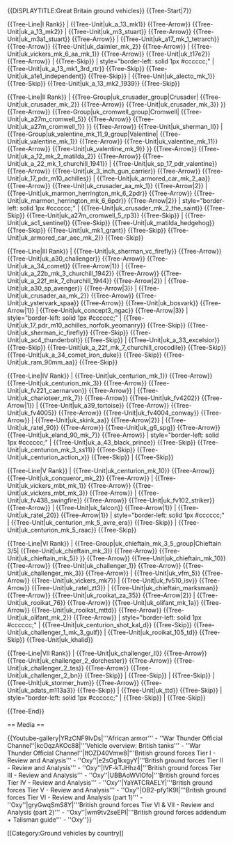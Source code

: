 {{DISPLAYTITLE:Great Britain ground vehicles}}
{{Tree-Start|7}}

{{Tree-Line|I Rank}}
|
{{Tree-Unit|uk_a_13_mk1}}
{{Tree-Arrow}}
{{Tree-Unit|uk_a_13_mk2}}
|
{{Tree-Unit|uk_m3_stuart}}
{{Tree-Arrow}}
{{Tree-Unit|uk_m3a1_stuart}}
{{Tree-Arrow}}
|
{{Tree-Unit|uk_a17_mk_1_tetrarch}}
{{Tree-Arrow}}
{{Tree-Unit|uk_daimler_mk_2}}
{{Tree-Arrow}}
|
{{Tree-Unit|uk_vickers_mk_6_aa_mk_1}}
{{Tree-Arrow}}
{{Tree-Unit|uk_t17e2}}
{{Tree-Arrow}}
|
{{Tree-Skip}}
| style="border-left: solid 1px #cccccc;" |
{{Tree-Unit|uk_a_13_mk1_3rd_rtr}}
{{Tree-Skip}}
{{Tree-Unit|uk_a1e1_independent}}
{{Tree-Skip}}
|
{{Tree-Unit|uk_alecto_mk_1}}
{{Tree-Skip}}
{{Tree-Unit|uk_a_13_mk2_1939}}
{{Tree-Skip}}

{{Tree-Line|II Rank}}
|
{{Tree-Group|uk_crusader_group|Crusader|
  {{Tree-Unit|uk_crusader_mk_2}}
{{Tree-Arrow}}
{{Tree-Unit|uk_crusader_mk_3}}
}}
{{Tree-Arrow}}
{{Tree-Group|uk_cromwell_group|Cromwell|
  {{Tree-Unit|uk_a27m_cromwell_5}}
{{Tree-Arrow}}
{{Tree-Unit|uk_a27m_cromwell_1}}
}}
{{Tree-Arrow}}
{{Tree-Unit|uk_sherman_II}}
|
{{Tree-Group|uk_valentine_mk_11_9_group|Valentine|
  {{Tree-Unit|uk_valentine_mk_1}}
{{Tree-Arrow}}
{{Tree-Unit|uk_valentine_mk_11}}
{{Tree-Arrow}}
{{Tree-Unit|uk_valentine_mk_9}}
}}
{{Tree-Arrow}}
{{Tree-Unit|uk_a_12_mk_2_matilda_2}}
{{Tree-Arrow}}
{{Tree-Unit|uk_a_22_mk_1_churchill_1941}}
|
{{Tree-Unit|uk_sp_17_pdr_valentine}}
{{Tree-Arrow}}
{{Tree-Unit|uk_3_inch_gun_carrier}}
{{Tree-Arrow}}
{{Tree-Unit|uk_17_pdr_m10_achilles}}
|
{{Tree-Unit|uk_armored_car_mk_2_aa}}
{{Tree-Arrow}}
{{Tree-Unit|uk_crusader_aa_mk_1}}
{{Tree-Arrow|2}}
|
{{Tree-Unit|uk_marmon_herrington_mk_6_2pdr}}
{{Tree-Arrow}}
{{Tree-Unit|uk_marmon_herrington_mk_6_6pdr}}
{{Tree-Arrow|2}}
| style="border-left: solid 1px #cccccc;" |
{{Tree-Unit|uk_crusader_mk_2_the_saint}}
{{Tree-Skip}}
{{Tree-Unit|uk_a27m_cromwell_5_rp3}}
{{Tree-Skip}}
|
{{Tree-Unit|uk_ac1_sentinel}}
{{Tree-Skip}}
{{Tree-Unit|uk_matilda_hedgehog}}
{{Tree-Skip}}
{{Tree-Unit|uk_mk1_grant}}
{{Tree-Skip}}
{{Tree-Unit|uk_armored_car_aec_mk_2}}
{{Tree-Skip}}

{{Tree-Line|III Rank}}
|
{{Tree-Unit|uk_sherman_vc_firefly}}
{{Tree-Arrow}}
{{Tree-Unit|uk_a30_challenger}}
{{Tree-Arrow}}
{{Tree-Unit|uk_a_34_comet}}
{{Tree-Arrow|1}}
|
{{Tree-Unit|uk_a_22b_mk_3_churchill_1942}}
{{Tree-Arrow}}
{{Tree-Unit|uk_a_22f_mk_7_churchill_1944}}
{{Tree-Arrow|2}}
|
{{Tree-Unit|uk_a30_sp_avenger}}
{{Tree-Arrow|3}}
|
{{Tree-Unit|uk_crusader_aa_mk_2}}
{{Tree-Arrow}}
{{Tree-Unit|uk_ystervark_spaa}}
{{Tree-Arrow}}
{{Tree-Unit|uk_bosvark}}
{{Tree-Arrow|1}}
|
{{Tree-Unit|uk_concept3_ngac}}
{{Tree-Arrow|3}}
| style="border-left: solid 1px #cccccc;" |
{{Tree-Unit|uk_17_pdr_m10_achilles_norfolk_yeomanry}}
{{Tree-Skip}}
{{Tree-Unit|uk_sherman_ic_firefly}}
{{Tree-Skip}}
{{Tree-Unit|uk_ac4_thunderbolt}}
{{Tree-Skip}}
|
{{Tree-Unit|uk_a_33_excelsior}}
{{Tree-Skip}}
{{Tree-Unit|uk_a_22f_mk_7_churchill_crocodile}}
{{Tree-Skip}}
{{Tree-Unit|uk_a_34_comet_iron_duke}}
{{Tree-Skip}}
{{Tree-Unit|uk_ram_90mm_aa}}
{{Tree-Skip}}

{{Tree-Line|IV Rank}}
|
{{Tree-Unit|uk_centurion_mk_1}}
{{Tree-Arrow}}
{{Tree-Unit|uk_centurion_mk_3}}
{{Tree-Arrow}}
{{Tree-Unit|uk_fv221_caernarvon}}
{{Tree-Arrow}}
|
{{Tree-Unit|uk_charioteer_mk_7}}
{{Tree-Arrow}}
{{Tree-Unit|uk_fv4202}}
{{Tree-Arrow|1}}
|
{{Tree-Unit|uk_a39_tortoise}}
{{Tree-Arrow}}
{{Tree-Unit|uk_fv4005}}
{{Tree-Arrow}}
{{Tree-Unit|uk_fv4004_conway}}
{{Tree-Arrow}}
|
{{Tree-Unit|uk_skink_aa}}
{{Tree-Arrow|2}}
|
{{Tree-Unit|uk_ratel_90}}
{{Tree-Arrow}}
{{Tree-Unit|uk_g6_spg}}
{{Tree-Arrow}}
{{Tree-Unit|uk_eland_90_mk_7}}
{{Tree-Arrow}}
| style="border-left: solid 1px #cccccc;" |
{{Tree-Unit|uk_a_43_black_prince}}
{{Tree-Skip}}
{{Tree-Unit|uk_centurion_mk_3_ss11}}
{{Tree-Skip}}
{{Tree-Unit|uk_centurion_action_x}}
{{Tree-Skip}}
|
{{Tree-Skip}}

{{Tree-Line|V Rank}}
|
{{Tree-Unit|uk_centurion_mk_10}}
{{Tree-Arrow}}
{{Tree-Unit|uk_conqueror_mk_2}}
{{Tree-Arrow}}
|
{{Tree-Unit|uk_vickers_mbt_mk_1}}
{{Tree-Arrow}}
{{Tree-Unit|uk_vickers_mbt_mk_3}}
{{Tree-Arrow}}
|
{{Tree-Unit|uk_fv438_swingfire}}
{{Tree-Arrow}}
{{Tree-Unit|uk_fv102_striker}}
{{Tree-Arrow}}
|
{{Tree-Unit|uk_falcon}}
{{Tree-Arrow|1}}
|
{{Tree-Unit|uk_ratel_20}}
{{Tree-Arrow|1}}
| style="border-left: solid 1px #cccccc;" |
{{Tree-Unit|uk_centurion_mk_5_avre_era}}
{{Tree-Skip}}
|
{{Tree-Unit|uk_centurion_mk_5_raac}}
{{Tree-Skip}}

{{Tree-Line|VI Rank}}
|
{{Tree-Group|uk_chieftain_mk_3_5_group|Chieftain 3/5|
  {{Tree-Unit|uk_chieftain_mk_3}}
{{Tree-Arrow}}
{{Tree-Unit|uk_chieftain_mk_5}}
}}
{{Tree-Arrow}}
{{Tree-Unit|uk_chieftain_mk_10}}
{{Tree-Arrow}}
{{Tree-Unit|uk_challenger_1}}
{{Tree-Arrow}}
{{Tree-Unit|uk_challenger_mk_3}}
{{Tree-Arrow}}
|
{{Tree-Unit|uk_vfm_5}}
{{Tree-Arrow}}
{{Tree-Unit|uk_vickers_mk7}}
|
{{Tree-Unit|uk_fv510_isv}}
{{Tree-Arrow}}
{{Tree-Unit|uk_ratel_zt3}}
|
{{Tree-Unit|uk_chieftain_marksman}}
{{Tree-Arrow}}
{{Tree-Unit|uk_rooikat_za_35}}
{{Tree-Arrow|2}}
|
{{Tree-Unit|uk_rooikat_76}}
{{Tree-Arrow}}
{{Tree-Unit|uk_olifant_mk_1a}}
{{Tree-Arrow}}
{{Tree-Unit|uk_rooikat_mttd}}
{{Tree-Arrow}}
{{Tree-Unit|uk_olifant_mk_2}}
{{Tree-Arrow}}
| style="border-left: solid 1px #cccccc;" |
{{Tree-Unit|uk_centurion_shot_kal_d}}
{{Tree-Skip}}
{{Tree-Unit|uk_challenger_1_mk_3_gulf}}
|
{{Tree-Unit|uk_rooikat_105_td}}
{{Tree-Skip}}
{{Tree-Unit|uk_khalid}}

{{Tree-Line|VII Rank}}
|
{{Tree-Unit|uk_challenger_II}}
{{Tree-Arrow}}
{{Tree-Unit|uk_challenger_2_dorchester}}
{{Tree-Arrow}}
{{Tree-Unit|uk_challenger_2_tes}}
{{Tree-Arrow}}
{{Tree-Unit|uk_challenger_2_bn}}
{{Tree-Skip}}
|
{{Tree-Skip}}
|
{{Tree-Skip}}
|
{{Tree-Unit|uk_stormer_hvm}}
{{Tree-Arrow}}
{{Tree-Unit|uk_adats_m113a3}}
{{Tree-Skip}}
|
{{Tree-Unit|uk_ttd}}
{{Tree-Skip}}
| style="border-left: solid 1px #cccccc;" |
{{Tree-Skip}}
|
{{Tree-Skip}}

{{Tree-End}}

== Media ==

<!-- ''Excellent additions to the article would be video guides, screenshots from the game, and photos.'' -->

{{Youtube-gallery|YRzCNF9IvDs|'''African armor''' - ''War Thunder Official Channel''|kcOqzAKOc88|'''Vehicle overview: British tanks'''  - ''War Thunder Official Channel''|ItOZD40Vmw8|'''British ground forces Tier I - Review and Analysis''' - ''Oxy''|e2sOg1kxgyY|'''British ground forces Tier II - Review and Analysis''' - ''Oxy''|IVF-kTJHhz4|'''British ground forces Tier III - Review and Analysis''' - ''Oxy''|UBBAoWVlOfo|'''British ground forces Tier IV - Review and Analysis''' - ''Oxy''|YaYATCRAELY|'''British ground forces Tier V - Review and Analysis''' - ''Oxy''|OB2-pfy1K9I|'''British ground forces Tier VI - Review and Analysis (part 1)''' - ''Oxy''|gryGwqSmS8Y|'''British ground forces Tier VI & VII - Review and Analysis (part 2)''' - ''Oxy''|wm9tv2seEPI|'''British ground forces addendum + Talisman guide''' - ''Oxy''}}

[[Category:Ground vehicles by country]]
